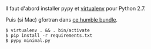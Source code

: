 Il faut d'abord installer pypy et [virtualenv](https://pypi.python.org/pypi/virtualenv) pour Python 2.7.

Puis (si Mac) gfortran dans [ce humble bundle](http://www.scipy.org/scipylib/building/macosx.html#compilers-c-c-fortran-cython).

    $ virtualenv . && . bin/activate
    $ pip install -r requirements.txt
    $ pypy minimal.py

